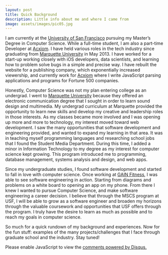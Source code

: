 ```yaml
---
layout: post
title: Quick Background
description: Little info about me and where I came from
image: assets/images/pic05.jpg
---
```


I am currently at the [University of San Francisco](https://www.usfca.edu/arts-sciences/graduate-programs/computer-science) pursuing my Master’s Degree in Computer Science. While a full-time student, I am also a part-time Developer at [Acxiom](http://www.acxiom.com/). I have held various roles in the tech industry since graduating from [Marquette University](http://www.marquette.edu/) in May 2013. I have worked for a start-up working closely with iOS developers, data scientists, and learning how to problem solve bugs in a simple and precise way. I have rebuilt the website for a publishing company, which exponentially increased viewership, and currently work for [Acxiom](http://www.acxiom.com/) where I write JavaScript parsing applications and programs for Fortune 500 companies.

Honestly, Computer Science was not my plan entering college as an undergrad. I went to [Marquette University](http://www.marquette.edu/) because they offered an electronic communication degree that I sought in order to learn sound design and multimedia. My undergrad curriculum at Marquette provided the opportunity to learn new skills and develop my creative and leadership roles in those interests. As my classes became more involved and I was opening up more and more to technology, my interest moved toward web development. I saw the many opportunities that software development and engineering provided, and wanted to expand my learning in that area. It was in teaching myself programming languages and researching school jobs that I found the Student Media Department. During this time, I added a minor in Information Technology to my degree as my interest for computer science kept growing. This program introduced me to programming, database management, systems analysis and design, and web apps. 

Since my undergraduate studies, I found software development and started to fall in love with computer science. Once working at [GAIN Fitness](https://gainfitness.com/), I was able to see software engineering in action. Starting from diagrams and problems on a white board to opening an app on my phone. From there I knew I wanted to pursue Computer Science, and make software engineering a career decision. I believe that through the MSCS program at USF, I will be able to grow as a software engineer and broaden my horizons through the valuable coursework and opportunities that USF offers through the program. I truly have the desire to learn as much as possible and to reach my goals in computer science. 

So much for a quick rundown of my background and experiences.  Now for the fun stuff: examples of the many projects/challenges that I face through graduate school and the industry. Stay tuned!


<div id="disqus_thread"></div>
<script>
/**
* RECOMMENDED CONFIGURATION VARIABLES: EDIT AND UNCOMMENT THE SECTION BELOW TO INSERT DYNAMIC VALUES FROM YOUR PLATFORM OR CMS.
* LEARN WHY DEFINING THESE VARIABLES IS IMPORTANT: https://disqus.com/admin/universalcode/#configuration-variables
*/
/*
var disqus_config = function () {
this.page.url = PAGE_URL; // Replace PAGE_URL with your page's canonical URL variable
this.page.identifier = PAGE_IDENTIFIER; // Replace PAGE_IDENTIFIER with your page's unique identifier variable
};
*/
(function() { // DON'T EDIT BELOW THIS LINE
var d = document, s = d.createElement('script');

s.src = '//jaketarnow.disqus.com/embed.js';

s.setAttribute('data-timestamp', +new Date());
(d.head || d.body).appendChild(s);
})();
</script>
<noscript>Please enable JavaScript to view the <a href="https://disqus.com/?ref_noscript" rel="nofollow">comments powered by Disqus.</a></noscript>
